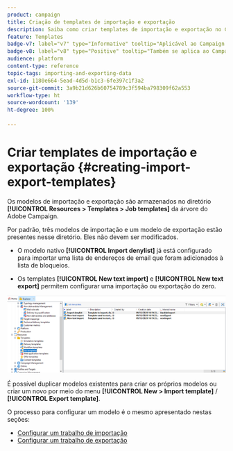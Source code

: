 ```yaml
---
product: campaign
title: Criação de templates de importação e exportação
description: Saiba como criar templates de importação e exportação no Campaign
feature: Templates
badge-v7: label="v7" type="Informative" tooltip="Aplicável ao Campaign Classic v7"
badge-v8: label="v8" type="Positive" tooltip="Também se aplica ao Campaign v8"
audience: platform
content-type: reference
topic-tags: importing-and-exporting-data
exl-id: 1180e664-5ead-4d5d-b1c3-6fe397c1f3a2
source-git-commit: 3a9b21d626b60754789c3f594ba798309f62a553
workflow-type: ht
source-wordcount: '139'
ht-degree: 100%

---
```


# Criar templates de importação e exportação {#creating-import-export-templates}



Os modelos de importação e exportação são armazenados no diretório **[!UICONTROL Resources > Templates > Job templates]** da árvore do Adobe Campaign.

Por padrão, três modelos de importação e um modelo de exportação estão presentes nesse diretório. Eles não devem ser modificados.

* O modelo nativo **[!UICONTROL Import denylist]** já está configurado para importar uma lista de endereços de email que foram adicionados à lista de bloqueios.

* Os templates **[!UICONTROL New text import]** e **[!UICONTROL New text export]** permitem configurar uma importação ou exportação do zero.

![](assets/s_ncs_user_export_wizard_template_create.png)

É possível duplicar modelos existentes para criar os próprios modelos ou criar um novo por meio do menu **[!UICONTROL New > Import template]** / **[!UICONTROL Export template]**.

O processo para configurar um modelo é o mesmo apresentado nestas seções:

* [Configurar um trabalho de importação](../../platform/using/executing-import-jobs.md)
* [Configurar um trabalho de exportação](../../platform/using/executing-export-jobs.md)
